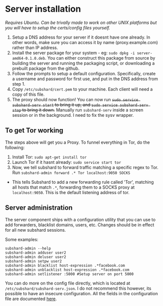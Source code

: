 # Server installation

_Requires Ubuntu. Can be trivally made to work on other UNIX platforms but you will have to setup the certs/config files yourself._

1. Setup a DNS address for your server if it doesnt have one already. In other words, make sure you can access it by name (proxy.example.com) rather than IP address.
2. Install the server package for your system - eg: `sudo dpkg -i server-amd64-0.1.0.deb`. You can either construct this package from source by building the server and running
the packaging script, or downloading a prebuilt package from the github.
3. Follow the prompts to setup a default configuration. Specifically, create a username and password for first use, and put in the DNS address from step 1.
4. Copy `/etc/subshard/cert.pem` to your machine. Each client will need a copy of this file.
5. The proxy should now function! You can now run ~~`sudo service subshard-serv start` to bring it up, and `sudo service subshard-serv stop` to bring it down.~~ Manually run `subshard-serv` inside a screen session or in the background. I need to fix the sysv wrapper.

## To get Tor working

The steps above will get you a Proxy. To funnel everything in Tor, do the following:

1. Install Tor: `sudo apt-get install tor`
2. Launch Tor if it hasnt already: `sudo service start tor`
3. Now, we tell subshard to forward traffic matching a specific regex to Tor. Run `subshard-admin forward .* Tor localhost:9050 SOCKS`
 * This tells Subshard to add a new forwarding rule called 'Tor', matching all hosts that match `.*`, forwarding them to a SOCKS proxy at `localhost:9050`. This is the default listening address of tor.

## Server administration

The server component ships with a configuration utility that you can use to add forwarders, blacklist domains, users, etc. Changes should be in effect for all new
subshard sessions.

Some examples:

```shell
subshard-admin --help
subshard-admin adduser user2
subshard-admin deluser user2
subshard-admin setpw user2
subshard-admin blacklist host-expression .*facebook.com
subshard-admin unblacklist host-expression .*facebook.com
subshard-admin setlistener :5000 #Setup server on port 5000
```

You can do more on the config file directly, which is located at `/etc/subshard/subshard-serv.json`. I do not recommend this however, its possible to have an insecure configuration. All the fields in the configuration file are documented [here](https://github.com/twitchyliquid64/subshard/blob/master/serv/config.go).
